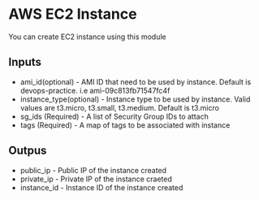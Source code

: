 # AWS EC2 Instance
You can create EC2 instance using this module

## Inputs

* ami_id(optional) - AMI ID that need to be used by instance. Default is devops-practice. i.e ami-09c813fb71547fc4f
* instance_type(optional) - Instance type to be used by instance. Valid values are t3.micro, t3.small, t3.medium. Default is t3.micro
* sg_ids (Required) - A list of Security Group IDs to attach
* tags (Required) - A map of tags to be associated with instance

## Outpus
* public_ip - Public IP of the instance created
* private_ip - Private IP of the instance craeted
* instance_id - Instance ID of the instance created